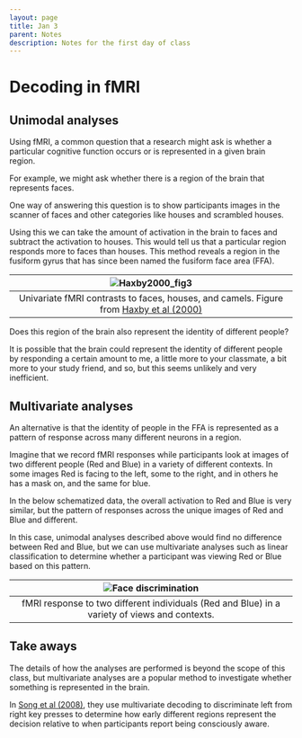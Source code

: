 ```yaml
---
layout: page
title: Jan 3
parent: Notes
description: Notes for the first day of class
---
```


# Decoding in fMRI

## Unimodal analyses

Using fMRI, a common question that a research might ask is whether a particular cognitive function occurs or is represented in a given brain region. 

For example, we might ask whether there is a region of the brain that represents faces.  

One way of answering this question is to show participants images in the scanner of faces and other categories like houses and scrambled houses. 

 Using this we can take the amount of activation in the brain to faces and subtract the activation to houses. This would tell us that a particular region responds more to faces than houses. This method reveals a region in the fusiform gyrus that has since been named the fusiform face area (FFA). 

|  ![Haxby2000_fig3](../../assets/images/Haxby2000_fig3.jpg) |
|:--:|
| Univariate fMRI contrasts to faces, houses, and camels. Figure from [Haxby et al (2000)](https://www.sciencedirect.com/science/article/pii/S1364661300014820#FIGGR4) |
 
 Does this region of the brain also represent the identity of different people? 
 
 It is possible that the brain could represent the identity of different people by responding a certain amount to me, a little more to your classmate, a bit more to your study friend, and so, but this seems unlikely and very inefficient. 
 
## Multivariate analyses
 
An alternative is that the identity of people in the FFA is represented as a pattern of response across many different neurons in a region. 

Imagine that we record fMRI responses while participants look at images of two different people (Red and Blue) in a variety of different contexts. In some images Red is facing to the left, some to the right, and in others he has a mask on, and the same for blue. 

In the below schematized data, the overall activation to Red and Blue is very similar, but the pattern of responses across the unique images of Red and Blue and different. 

In this case, unimodal analyses described above would find no difference between Red and Blue, but we can use multivariate analyses such as linear classification to determine whether a participant was viewing Red or Blue based on this pattern. 
  
|  ![Face discrimination](../../assets/images/faces.jpg) |
|:--:|
| fMRI response to two different individuals (Red and Blue) in a variety of views and contexts.|
  
## Take aways

The details of how the analyses are performed is beyond the scope of this class, but multivariate analyses are a popular method to investigate whether something is represented in the brain. 

In [Song et al (2008)](https://www.nature.com/articles/nn.2112), they use multivariate decoding to discriminate left from right key presses to determine how early different regions represent the decision relative to when participants report being consciously aware. 
